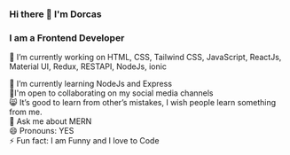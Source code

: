 ### Hi there 👋 I'm Dorcas
<h3>I am a Frontend Developer</h3>

🔭 I’m currently working on HTML, CSS, Tailwind CSS, JavaScript, ReactJs, Material UI, Redux, RESTAPI, NodeJs, ionic <br>

🌱 I’m currently learning NodeJs and Express<br>
👯I'm open to collaborating on my social media channels<br>
😸 It’s good to learn from other’s mistakes, I wish people learn something from me.<br>
💬 Ask me about MERN<br>
😄 Pronouns: YES<br>
⚡ Fun fact: I am Funny and I love to Code<br>





